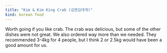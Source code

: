 ```yaml
---
title: "Kim & Kim King Crab (김앤김대게)"
kind: korean food
---
```

Worth going if you like crab. The crab was delicious, but some of the other dishes were not great. We also ordered way more than we needed. They recommended 3-4kg for 4 people, but I think 2 or 2.5kg would have been a good amount for us.

